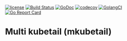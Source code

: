 [![license](http://img.shields.io/badge/license-Apache%20v2-orange.svg)](https://raw.githubusercontent.com/Peltoche/mkubetail/master/LICENSE)
[![Build Status](https://travis-ci.org/Peltoche/mkubetail.svg?branch=master)](https://travis-ci.org/Peltoche/mkubetail)
[![GoDoc](https://godoc.org/github.com/Peltoche/mkubetail?status.svg)](http://godoc.org/github.com/Peltoche/mkubetail)
[![codecov](https://codecov.io/gh/Peltoche/mkubetail/branch/master/graph/badge.svg)](https://codecov.io/gh/Peltoche/mkubetail)
[![GolangCI](https://golangci.com/badges/github.com/Peltoche/mkubetail.svg)](https://golangci.com)
[![Go Report Card](https://goreportcard.com/badge/github.com/Peltoche/mkubetail)](https://goreportcard.com/report/github.com/Peltoche/mkubetail)

# Multi kubetail (mkubetail)
